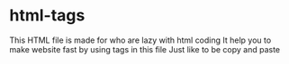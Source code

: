 # html-tags

This HTML file is made for who are lazy with html coding
It help you to make website fast by using tags in this file Just like to be copy and paste
